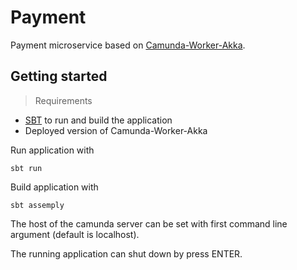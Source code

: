 # Payment

Payment microservice based on [Camunda-Worker-Akka](https://github.com/saig0/camunda-worker-akka).

## Getting started

> Requirements
* [SBT](http://www.scala-sbt.org) to run and build the application 
* Deployed version of Camunda-Worker-Akka

Run application with
```
sbt run
```

Build application with
```
sbt assemply
```

The host of the camunda server can be set with first command line argument (default is localhost).

The running application can shut down by press ENTER.
